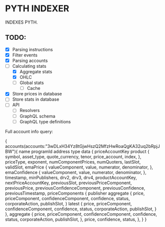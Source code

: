 # PYTH INDEXER

INDEXES PYTH.

## TODO:

- [x] Parsing instructions
- [x] Filter events
- [X] Parsing accounts
- [ ] Calculating stats
    - [X] Aggregate stats
    - [X] OHLC
    - [ ] Global stats
        - [ ] Cache
- [x] Store prices in database
- [ ] Store stats in database
- [ ] API
    - [ ] Resolvers
    - [ ] GraphQL schema
    - [ ] GraphQL type definitions

Full account info query:

{
  accounts(accounts:"3wDLxH34Yz8tGjwHszQ2MfzHwRoaQgKA32uq2bRpjJBW"){
    name
    programId
    address
    type
    data {
      priceAccountKey
      product {
        symbol,
        asset_type,
        quote_currency,
        tenor,
        price_account,
        index,
      },
      priceType,
      exponent,
      numComponentPrices,
      numQuoters,
      lastSlot,
      validSlot,
      emaPrice {
        valueComponent,
        value,
        numerator,
        denominator,
      },
      emaConfidence {
        valueComponent,
        value,
        numerator,
        denominator,
      },
      timestamp,
      minPublishers,
      drv2,
      drv3,
      drv4,
      productAccountKey,
      nextPriceAccountKey,
      previousSlot,
      previousPriceComponent,
      previousPrice,
      previousConfidenceComponent,
      previousConfidence,
      previousTimestamp,
      priceComponents {
        publisher
        aggregate {
          price,
          priceComponent,
          confidenceComponent,
          confidence,
          status,
          corporateAction,
          publishSlot,
        }
        latest {
          price,
          priceComponent,
          confidenceComponent,
          confidence,
          status,
          corporateAction,
          publishSlot,
        }
      },
      aggregate {
        price,
        priceComponent,
        confidenceComponent,
        confidence,
        status,
        corporateAction,
        publishSlot,
      },
      price,
      confidence,
      status,
    },
  }
}
